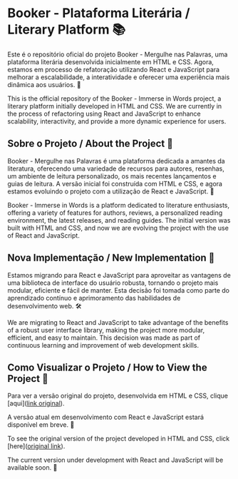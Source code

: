 # Booker - Plataforma Literária / Literary Platform 📚
Este é o repositório oficial do projeto Booker - Mergulhe nas Palavras, uma plataforma literária desenvolvida inicialmente em HTML e CSS. Agora, estamos em processo de refatoração utilizando React e JavaScript para melhorar a escalabilidade, a interatividade e oferecer uma experiência mais dinâmica aos usuários. 🚀

This is the official repository of the Booker - Immerse in Words project, a literary platform initially developed in HTML and CSS. We are currently in the process of refactoring using React and JavaScript to enhance scalability, interactivity, and provide a more dynamic experience for users.

## Sobre o Projeto / About the Project 📘
Booker - Mergulhe nas Palavras é uma plataforma dedicada a amantes da literatura, oferecendo uma variedade de recursos para autores, resenhas, um ambiente de leitura personalizado, os mais recentes lançamentos e guias de leitura. A versão inicial foi construída com HTML e CSS, e agora estamos evoluindo o projeto com a utilização de React e JavaScript. 📖

Booker - Immerse in Words is a platform dedicated to literature enthusiasts, offering a variety of features for authors, reviews, a personalized reading environment, the latest releases, and reading guides. The initial version was built with HTML and CSS, and now we are evolving the project with the use of React and JavaScript.

## Nova Implementação / New Implementation 🚧
Estamos migrando para React e JavaScript para aproveitar as vantagens de uma biblioteca de interface do usuário robusta, tornando o projeto mais modular, eficiente e fácil de manter. Esta decisão foi tomada como parte do aprendizado contínuo e aprimoramento das habilidades de desenvolvimento web. 🛠️

We are migrating to React and JavaScript to take advantage of the benefits of a robust user interface library, making the project more modular, efficient, and easy to maintain. This decision was made as part of continuous learning and improvement of web development skills.

## Como Visualizar o Projeto / How to View the Project 👀
Para ver a versão original do projeto, desenvolvida em HTML e CSS, clique [aqui]([link original](https://ichcamile.github.io/Booker/)).

A versão atual em desenvolvimento com React e JavaScript estará disponível em breve. 🚧

To see the original version of the project developed in HTML and CSS, click [here]([original link](https://ichcamile.github.io/Booker/)).

The current version under development with React and JavaScript will be available soon. 🚧
